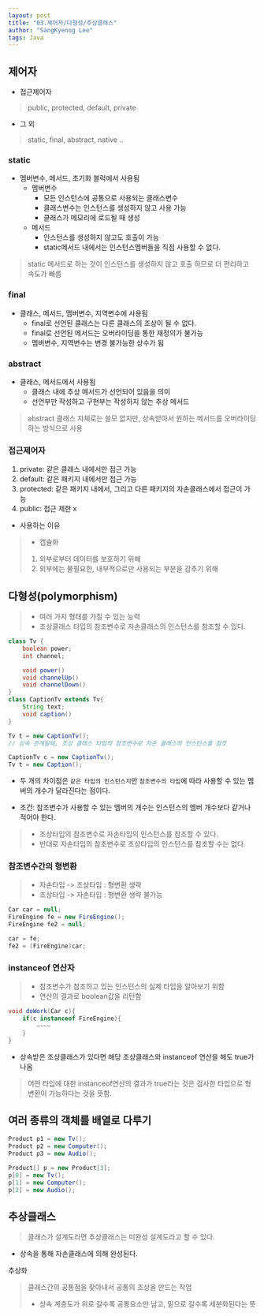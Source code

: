 ```yaml
---
layout: post
title: "03.제어자/다형성/추상클래스"
author: "SangKyenog Lee"
tags: Java
---
```


## 제어자

- 접근제어자
> public, protected, default, private

- 그 외
> static, final, abstract, native ..

### static
- 멤버변수, 메서드, 초기화 블럭에서 사용됨
    - 멤버변수
        - 모든 인스턴스에 공통으로 사용되는 클래스변수
        - 클래스변수는 인스턴스를 생성하지 않고 사용 가능
        - 클래스가 메모리에 로드될 때 생성
    - 메서드
        - 인스턴스를 생성하지 않고도 호출이 가능
        - static메서드 내에서는 인스턴스멤버들을 직접 사용할 수 없다.

> static 메서드로 하는 것이 인스턴스를 생성하지 않고 호출 하므로 더 편리하고 속도가 빠름

### final
- 클래스, 메서드, 멤버변수, 지역변수에 사용됨
    - final로 선언된 클래스는 다른 클래스의 조상이 될 수 없다.
    - final로 선언된 메서드는 오버라이딩을 통한 재정의가 불가능
    - 멤버변수, 지역변수는 변경 불가능한 상수가 됨

### abstract
- 클래스, 메서드에서 사용됨
    - 클래스 내에 추상 메서드가 선언되어 있음을 의미
    - 선언부만 작성하고 구현부는 작성하지 않는 추상 메서드

> abstract 클래스 자체로는 쓸모 없지만, 상속받아서 원하는 메서드를 오버라이딩 하는 방식으로 사용

### 접근제어자
1. private: 같은 클래스 내에서만 접근 가능
2. default: 같은 패키지 내에서만 접근 가능
3. protected: 같은 패키지 내에서, 그리고 다른 패키지의 자손클래스에서 접근이 가능
4. public: 접근 제한 x

- 사용하는 이유
> - 캡슐화
> 1. 외부로부터 데이터를 보호하기 위해
> 2. 외부에는 불필요한, 내부적으로만 사용되는 부분을 감추기 위해


## 다형성(polymorphism)
> - 여러 가지 형태를 가질 수 있는 능력
> - 조상클래스 타입의 참조변수로 자손클래스의 인스턴스를 참조할 수 있다.

```java
class Tv {
    boolean power;
    int channel;

    void power()
    void channelUp()
    void channelDown()
}
class CaptionTv extends Tv{
    String text;
    void caption()
}

Tv t = new CaptionTv(); 
// 상속 관계일때, 조상 클래스 타입의 참조변수로 자손 클래스의 인스턴스를 참조
```
```java
CaptionTv c = new CaptionTv();
Tv t = new Caption();
```
- 두 개의 차이점은 `같은 타입의 인스턴스지`만 `참조변수의 타입`에 따라 사용할 수 있는 멤버의 개수가 달라진다는 점이다.

- 조건: 참조변수가 사용할 수 있는 멤버의 개수는 인스턴스의 멤버 개수보다 같거나 적어야 한다.
> - 조상타입의 참조변수로 자손타입의 인스턴스를 참조할 수 있다.
> - 반대로 자손타입의 참조변수로 조상타입의 인스턴스를 참조할 수는 없다.

### 참조변수간의 형변환
> - 자손타입 -> 조상타입 : 형변환 생략
> - 조상타입 -> 자손타입 : 형변환 생략 불가능

```java
Car car = null;
FireEngine fe = new FireEngine();
FireEngine fe2 = null;

car = fe;
fe2 = (FireEngine)car;
```

### instanceof 연산자
> - 참조변수가 참조하고 있는 인스턴스의 실제 타입을 알아보기 위함
> - 연산의 결과로 boolean값을 리턴함

```java
void doWork(Car c){
    if(c instanceof FireEngine){
        ~~~~
    }
}
```
- 상속받은 조상클래스가 있다면 해당 조상클래스와 instanceof 연산을 해도 true가 나옴
> 어떤 타입에 대한 instanceof연산의 결과가 true라는 것은 검사한 타입으로 형변환이 가능하다는 것을 뜻함.

## 여러 종류의 객체를 배열로 다루기
```java
Product p1 = new Tv();
Product p2 = new Computer();
Product p3 = new Audio();

Product[] p = new Product[3];
p[0] = new Tv();
p[1] = new Computer();
p[2] = new Audio();

```

## 추상클래스
> 클래스가 설계도라면 추상클래스는 미완성 설계도라고 할 수 있다.
- 상속을 통해 자손클래스에 의해 완성된다.

추상화
> 클래스간의 공통점을 찾아내서 공통의 조상을 만드는 작업
> - 상속 계층도가 위로 갈수록 공통요소만 남고, 밑으로 갈수록 세분화된다는 뜻